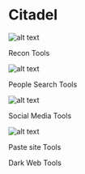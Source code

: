 # Citadel
![alt text](https://i.imgur.com/3TEmUvO.png)

Recon Tools

![alt text](https://i.imgur.com/hP5A1Yo.png)


People Search Tools

![alt text](https://i.imgur.com/dRWLwOj.png)

Social Media Tools

![alt text](https://i.imgur.com/zZoCrqr.png)

Paste site Tools

Dark Web Tools
